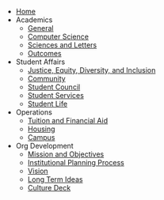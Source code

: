 <!-- docs/_sidebar.md -->

* [Home](/#institutional-plan)
* Academics
  * [General](academics/general.md)
  * [Computer Science](academics/computer-science.md)
  * [Sciences and Letters](academics/sciences-and-letters.md)
  * [Outcomes](academics/outcomes.md)
* Student Affairs
  * [Justice, Equity, Diversity, and Inclusion](student-affairs/jedi.md)
  * [Community](student-affairs/community.md)
  * [Student Council](student-affairs/student-council.md)
  * [Student Services](student-affairs/student-services.md)
  * [Student Life](student-affairs/student-life.md)
* Operations
  * [Tuition and Financial Aid](operations/tuition-and-financial-aid.md)
  * [Housing](operations/housing.md)
  * [Campus](operations/campus.md)
* Org Development
  * [Mission and Objectives](org-development/mission-and-objectives.md)
  * [Institutional Planning Process](org-development/institutional-planning-process.md)
  * [Vision](org-development/vision.md)
  * [Long Term Ideas](org-development/long-term-ideas.md)
  * [Culture Deck](org-development/culture-deck-wip.md)
